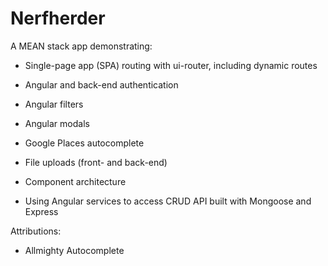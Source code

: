 # Nerfherder #

A MEAN stack app demonstrating:

* Single-page app (SPA) routing with ui-router, including dynamic routes

* Angular and back-end authentication

* Angular filters

* Angular modals

* Google Places autocomplete

* File uploads (front- and back-end)

* Component architecture

* Using Angular services to access CRUD API built with Mongoose and Express

Attributions:

* Allmighty Autocomplete